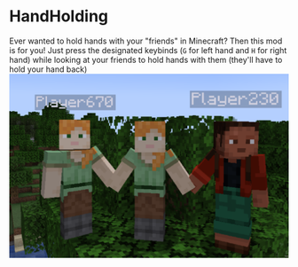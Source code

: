 # HandHolding

Ever wanted to hold hands with your "friends" in Minecraft? Then this mod is for you! Just press the designated
keybinds (`G` for left hand and `H` for right hand) while looking at your friends to hold hands with them (they'll have
to hold your hand back)
![demonstration.png](demonstration.png)